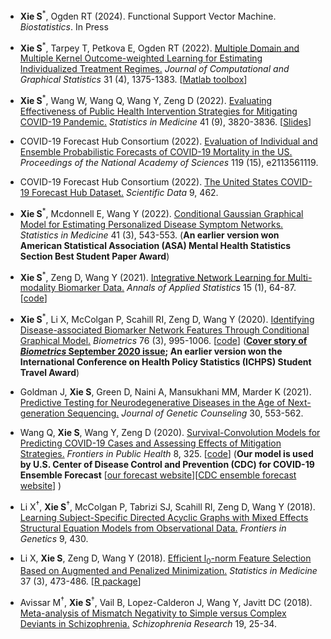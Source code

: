 - **Xie S**<sup>&#42;</sup>, Ogden RT (2024). Functional Support Vector Machine. *Biostatistics*. In Press
  
- **Xie S**<sup>&#42;</sup>, Tarpey T, Petkova E, Ogden RT (2022). [Multiple Domain and Multiple Kernel Outcome-weighted Learning for Estimating Individualized Treatment Regimes.](https://amstat.tandfonline.com/doi/full/10.1080/10618600.2022.2067552) *Journal of Computational and Graphical Statistics* 31 (4), 1375-1383. [[Matlab toolbox](https://github.com/shanghongxie/OWMKL)]

- **Xie S**<sup>&#42;</sup>, Wang W, Wang Q, Wang Y, Zeng D (2022). [Evaluating Effectiveness of Public Health Intervention Strategies for Mitigating COVID-19 Pandemic.](https://onlinelibrary.wiley.com/doi/10.1002/sim.9482) *Statistics in Medicine* 41 (9), 3820-3836. [[Slides](https://shanghongxie.github.io/folder/COVID-NESS.pdf)]

- COVID-19 Forecast Hub Consortium (2022). [Evaluation of Individual and Ensemble Probabilistic Forecasts of COVID-19 Mortality in the US.](https://www.pnas.org/doi/10.1073/pnas.2113561119) *Proceedings of the National Academy of Sciences* 119 (15), e2113561119.

- COVID-19 Forecast Hub Consortium (2022). [The United States COVID-19 Forecast Hub Dataset.](https://www.nature.com/articles/s41597-022-01517-w) *Scientific Data* 9, 462.

- **Xie S**<sup>&#42;</sup>, Mcdonnell E, Wang Y (2022). [Conditional Gaussian Graphical
Model for Estimating Personalized Disease Symptom Networks.](https://onlinelibrary.wiley.com/doi/10.1002/sim.9274) *Statistics in Medicine* 41 (3), 543-553. (**An earlier version won American Statistical Association (ASA) Mental Health Statistics Section Best Student Paper Award**)
   
- **Xie S**<sup>&#42;</sup>, Zeng D, Wang Y (2021). [Integrative Network Learning for Multi-modality
Biomarker Data.](https://projecteuclid.org/journals/annals-of-applied-statistics/volume-15/issue-1/Integrative-network-learning-for-multimodality-biomarker-data/10.1214/20-AOAS1382.short) *Annals of Applied Statistics* 15 (1), 64-87. [[code](https://github.com/shanghongxie/INL)]

- **Xie S**<sup>&#42;</sup>, Li X, McColgan P, Scahill RI, Zeng D, Wang Y (2020). [Identifying Disease-associated Biomarker Network Features Through Conditional Graphical Model.](https://onlinelibrary.wiley.com/doi/10.1111/biom.13201) *Biometrics* 76 (3), 995-1006. [[code](https://github.com/shanghongxie/Covariate-adjusted-network)]  (**[Cover story of *Biometrics* September 2020 issue](https://onlinelibrary.wiley.com/doi/10.1111/biom.13092); An earlier version won the International Conference on Health Policy Statistics (ICHPS) Student Travel Award**) 

    
- Goldman J, **Xie S**, Green D, Naini A, Mansukhani MM, Marder K (2021). [Predictive Testing for Neurodegenerative Diseases in the Age of Next-generation Sequencing.](https://onlinelibrary.wiley.com/doi/abs/10.1002/jgc4.1342) *Journal of Genetic Counseling* 30, 553-562. 


- Wang Q, **Xie S**, Wang Y, Zeng D (2020). [Survival-Convolution Models for Predicting COVID-19 Cases and Assessing Effects of Mitigation Strategies.](https://www.frontiersin.org/articles/10.3389/fpubh.2020.00325/full) *Frontiers in Public Health* 8, 325. [[code](https://github.com/COVID19BIOSTAT/covid19_prediction)] (**Our model is used by U.S. Center of Disease Control and Prevention (CDC) for COVID-19 Ensemble Forecast** [[our forecast website](https://github.com/COVID19BIOSTAT/covid19_prediction)][[CDC ensemble forecast website](https://www.cdc.gov/coronavirus/2019-ncov/covid-data/forecasting-us.html)] )

       
- Li X<sup>&#8224;</sup>, **Xie S**<sup>&#8224;</sup>, McColgan P, Tabrizi SJ,  Scahill RI, Zeng D, Wang Y (2018). [Learning Subject-Specific Directed Acyclic Graphs with Mixed Effects Structural Equation Models from Observational Data.](https://www.frontiersin.org/articles/10.3389/fgene.2018.00430/full) _Frontiers in Genetics_ 9, 430.
       
- Li X, **Xie S**, Zeng D, Wang Y (2018). [Efficient l<sub>0</sub>-norm Feature Selection Based on Augmented and Penalized Minimization.](https://onlinelibrary.wiley.com/doi/abs/10.1002/sim.7526) *Statistics in Medicine* 37 (3), 473-486. [[R package](https://cran.r-project.org/web/packages/APML0/index.html)]


- Avissar M<sup>&#8224;</sup>, **Xie S**<sup>&#8224;</sup>, Vail B, Lopez-Calderon J, Wang Y, Javitt DC (2018). [Meta-analysis of Mismatch Negativity to Simple versus Complex Deviants in Schizophrenia.](https://www.sciencedirect.com/science/article/pii/S0920996417304103) _Schizophrenia Research_ 19, 25-34. 
<br/>



